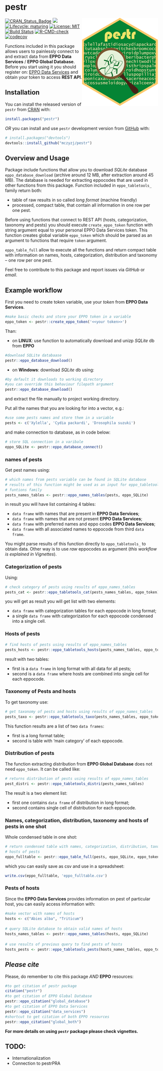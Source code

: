 
# pestr

<img src="https://raw.githubusercontent.com/mczyzj/pestr/master/inst/figures/pestr-hex_center.png" width="250px" align="right" alt="pestr package hexsticker" />

<!-- badges: start -->

[![CRAN\_Status\_Badge](https://www.r-pkg.org/badges/version/pestr)](https://cran.r-project.org/package=pestr)
[![](http://cranlogs.r-pkg.org/badges/grand-total/pestr?color=yellowgreen)](https://cran.r-project.org/package=pestr)
[![Lifecycle:
maturing](https://img.shields.io/badge/lifecycle-maturing-blue.svg)](https://www.tidyverse.org/lifecycle/#maturing)
[![License:
MIT](https://img.shields.io/badge/License-MIT-yellow.svg)](https://opensource.org/licenses/MIT)
[![Build
Status](https://travis-ci.com/mczyzj/pestr.svg?branch=master)](https://travis-ci.com/mczyzj/pestr)
[![R-CMD-check](https://github.com/mczyzj/pestr/workflows/R-CMD-check/badge.svg)](https://github.com/mczyzj/pestr/actions)
[![codecov](https://codecov.io/gh/mczyzj/pestr/branch/master/graph/badge.svg)](https://codecov.io/gh/mczyzj/pestr)
<!-- badges: end -->

Functions included in this package allows users to painlessly connect to
and extract data from **EPPO Data Services** / **EPPO Global Database**.
Before you start using it you should register on: [EPPO Data
Services](https://data.eppo.int/) and obtain your token to access **REST
API**.

## Installation

You can install the released version of `pestr` from
[CRAN](https://CRAN.R-project.org) with:

``` r
install.packages("pestr")
```

*OR* you can install and use `pestr` development version from
[GitHub](https://github.com/mczyzj/pestr) with:

``` r
# install.packages("devtools")
devtools::install_github("mczyzj/pestr")
```

## Overview and Usage

Package include functions that allow you to download *SQLite* database
`eppo_database_download` (archive around 12 MB, after extraction around
45 MB). The database is needed for extracting eppocodes that are used in
other functions from this package. Function included in
`eppo_tabletools_` family return both:

-   table of raw results in so called *long format* (machine friendly)
-   processed, compact table, that contain all information in one row
    per one pest.

Before using functions that connect to REST API (hosts, categorization,
taxonomy and pests) you should execute `create_eppo_token` function with
string argument equal to your personal EPPO Data Services token. This
function creates global variable `eppo_token` which should be parsed as
an argument to functions that require `token` argument.

`eppo_table_full` allow to execute all the functions and return compact
table with information on names, hosts, categorization, distribution and
taxonomy – one row per one pest.

Feel free to contribute to this package and report issues via *GitHub*
or *email*.

## Example workflow

First you need to create token variable, use your *token* from **EPPO
Data Services**.

``` r
#make basic checks and store your EPPO token in a variable
eppo_token <- pestr::create_eppo_token('<<your token>>')
```

Than:

-   on **LINUX**: use function to automatically download and unizp
    *SQLite* db from **EPPO**

``` r
#download SQLite databaase
pestr::eppo_database_download()
```

-   on **Windows**: download *SQLite* db using:

``` r
#by default it downloads to working directory
#you can override this behaviour filepath argument
pestr::eppo_database_download()
```

and extract the file manually to project working directory.

Put all the names that you are looking for into a vector, e.g.:

``` r
#use some pests names and store them in a variable
pests <- c('Xylella', 'Cydia packardi', 'Drosophila suzuki')
```

and make connection to database, as in code below:

``` r
# store SQL connection in a varibale
eppo_SQLite <- pestr::eppo_database_connect()
```

### names of pests

Get pest names using:

``` r
# which names from pests variable can be found in SQLite database
# results of this function might be used as an input for eppo_tabletools
# funtions family
pests_names_tables <- pestr::eppo_names_tables(pests, eppo_SQLite)
```

in result you will have list containing 4 tables:

-   `data frame` with names that are present in **EPPO Data Services**;
-   `data frame` with names that are not present **EPPO Data Services**;
-   `data frame` with preferred names and eppo codes **EPPO Data
    Services**;
-   `data frame` with all associated names to eppocode from third
    `data frame`.

You might parse results of this function directly to `eppo_tabletools_`
to obtain data. Other way is to use *raw* eppocodes as argument (*this
workflow is explained in Vignettes*).

### Categorization of pests

Using:

``` r
# check category of pests using results of eppo_names_tables
pests_cat <- pestr::eppo_tabletools_cat(pests_names_tables, eppo_token)
```

you will get as result you will get list with two elements:

-   `data frame` with categorization tables for each eppocode in long
    format;
-   a single `data frame` with categorization for each eppocode
    condensed into a single cell.

### Hosts of pests

``` r
# find hosts of pests using results of eppo_names_tables
pests_hosts <- pestr::eppo_tabletools_hosts(pests_names_tables, eppo_token)
```

result with two tables:

-   first is a `data frame` in long format with all data for all pests;
-   second is a `data frame` where hosts are combined into single cell
    for each eppocode.

### Taxonomy of Pests and hosts

To get taxonomy use:

``` r
# get taxonomy of pests and hosts using results of eppo_names_tables
pests_taxo <- pestr::eppo_tabletools_taxo(pests_names_tables, eppo_token)
```

This function results are a list of two `data frames`:

-   first is a long format table;
-   second is table with ‘main category’ of each eppocode.

### Distribution of pests

The function extracting distribution from **EPPO Global Database** does
not need `eppo_token`. It can be called like:

``` r
# returns distribution of pests using results of eppo_names_tables
pest_distri <- pestr::eppo_tabletools_distri(pests_names_tables)
```

The result is a two element list:

-   first one contains `data frame` of distribution in long format;
-   second contains single cell of distribution for each eppocode.

### Names, categorization, distribution, taxonomy and hosts of pests in one shot

Whole condensed table in one shot:

``` r
# return condensed table with names, categorization, distribution, taxonomy and
# hosts of pests
eppo_fulltable <- pestr::eppo_table_full(pests, eppo_SQLite, eppo_token)
```

which you can easily save as csv and use in a spreadsheet:

``` r
write.csv(eppo_fulltable, 'eppo_fulltable.csv')
```

### Pests of hosts

Since the **EPPO Data Services** provides information on pest of
particular host, you can easily access information with:

``` r
#make vector with names of hosts
hosts <- c("Abies alba", "Triticum")

# query SQLite database to obtain valid names of hosts
hosts_names_tables <- pestr::eppo_names_tables(hosts, eppo_SQLite)

# use results of previous query to find pests of hosts
hosts_pests <- pestr::eppo_tabletools_pests(hosts_names_tables, eppo_token)
```

## *Please cite*

Please, do remember to cite this package *AND* **EPPO** resources:

``` r
#to get citation of pestr package
citation("pestr")
#to get citation of EPPO Global Database
pestr::eppo_citation("global_database")
#to get citation of EPPO Data Services
pestr::eppo_citation("data_services")
#shortcut to get citation of both EPPO resources
pestr::eppo_citation("global_both")
```

**For more details on using `pestr` package please check vignettes.**

## TODO:

-   Internationalization
-   Connection to pestrPRA
